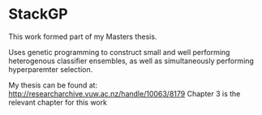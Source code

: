 # StackGP

This work formed part of my Masters thesis.

Uses genetic programming to construct small and well performing heterogenous classifier ensembles, as well as simultaneously performing hyperparemter selection.
 
My thesis can be found at: http://researcharchive.vuw.ac.nz/handle/10063/8179
Chapter 3 is the relevant chapter for this work
